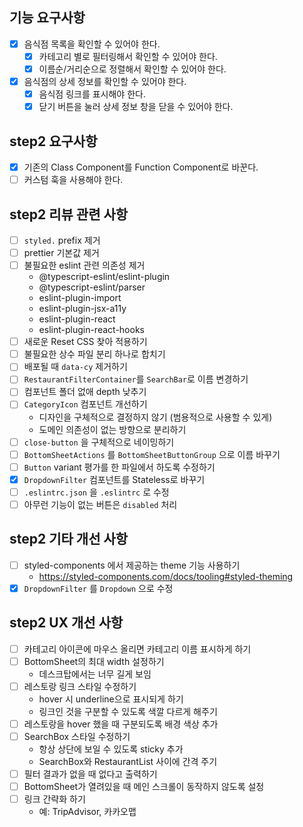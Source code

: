 ## 기능 요구사항

- [x] 음식점 목록을 확인할 수 있어야 한다.
  - [x] 카테고리 별로 필터링해서 확인할 수 있어야 한다.
  - [x] 이름순/거리순으로 정렬해서 확인할 수 있어야 한다.
- [x] 음식점의 상세 정보를 확인할 수 있어야 한다.
  - [x] 음식점 링크를 표시해야 한다.
  - [x] 닫기 버튼을 눌러 상세 정보 창을 닫을 수 있어야 한다.

## step2 요구사항

- [x] 기존의 Class Component를 Function Component로 바꾼다.
- [ ] 커스텀 훅을 사용해야 한다.

## step2 리뷰 관련 사항

- [ ] `styled.` prefix 제거
- [ ] prettier 기본값 제거
- [ ] 불필요한 eslint 관련 의존성 제거
  - @typescript-eslint/eslint-plugin
  - @typescript-eslint/parser
  - eslint-plugin-import
  - eslint-plugin-jsx-a11y
  - eslint-plugin-react
  - eslint-plugin-react-hooks
- [ ] 새로운 Reset CSS 찾아 적용하기
- [ ] 불필요한 상수 파일 분리 하나로 합치기
- [ ] 배포될 때 `data-cy` 제거하기
- [ ] `RestaurantFilterContainer`를 `SearchBar`로 이름 변경하기
- [ ] 컴포넌트 폴더 없애 depth 낮추기
- [ ] `CategoryIcon` 컴포넌트 개선하기
  - 디자인을 구체적으로 결정하지 않기 (범용적으로 사용할 수 있게)
  - 도메인 의존성이 없는 방향으로 분리하기
- [ ] `close-button` 을 구체적으로 네이밍하기
- [ ] `BottomSheetActions` 를 `BottomSheetButtonGroup` 으로 이름 바꾸기
- [ ] `Button` variant 평가를 한 파일에서 하도록 수정하기
- [x] `DropdownFilter` 컴포넌트를 Stateless로 바꾸기
- [ ] `.eslintrc.json` 을 `.eslintrc` 로 수정
- [ ] 아무런 기능이 없는 버튼은 `disabled` 처리

## step2 기타 개선 사항

- [ ] styled-components 에서 제공하는 theme 기능 사용하기
  - https://styled-components.com/docs/tooling#styled-theming
- [x] `DropdownFilter` 를 `Dropdown` 으로 수정

## step2 UX 개선 사항

- [ ] 카테고리 아이콘에 마우스 올리면 카테고리 이름 표시하게 하기
- [ ] BottomSheet의 최대 width 설정하기
  - 데스크탑에서는 너무 길게 보임
- [ ] 레스토랑 링크 스타일 수정하기
  - hover 시 underline으로 표시되게 하기
  - 링크인 것을 구분할 수 있도록 색깔 다르게 해주기
- [ ] 레스토랑을 hover 했을 때 구분되도록 배경 색상 추가
- [ ] SearchBox 스타일 수정하기
  - 항상 상단에 보일 수 있도록 sticky 추가
  - SearchBox와 RestaurantList 사이에 간격 주기
- [ ] 필터 결과가 없을 때 없다고 출력하기
- [ ] BottomSheet가 열려있을 때 메인 스크롤이 동작하지 않도록 설정
- [ ] 링크 간략화 하기
  - 예: TripAdvisor, 카카오맵
